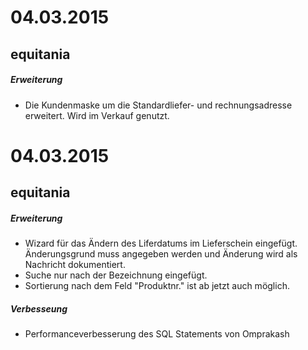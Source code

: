 # 04.03.2015
## equitania
##### Erweiterung
- Die Kundenmaske um die Standardliefer- und rechnungsadresse erweitert. Wird im Verkauf genutzt.

# 04.03.2015
## equitania
##### Erweiterung
- Wizard für das Ändern des Liferdatums im Lieferschein eingefügt. Änderungsgrund muss angegeben werden und Änderung wird als Nachricht dokumentiert.
- Suche nur nach der Bezeichnung eingefügt.
- Sortierung nach dem Feld "Produktnr." ist ab jetzt auch möglich.

##### Verbesseung
- Performanceverbesserung des SQL Statements von Omprakash
